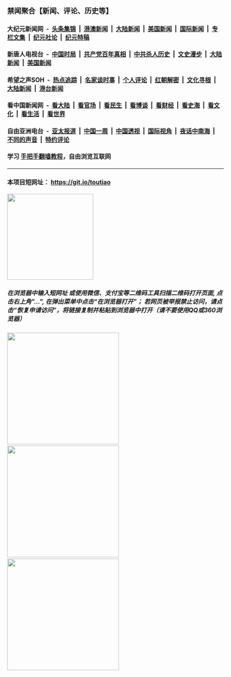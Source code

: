### 禁闻聚合【新闻、评论、历史等】

#### 大纪元新闻网 &nbsp;-&nbsp; [头条集锦](indexes/E头条集锦.md?t=02161556) &nbsp;|&nbsp; [港澳新闻](indexes/E港澳新闻.md?t=02161556)  &nbsp;|&nbsp; [大陆新闻](indexes/E大陆新闻.md?t=02161556) &nbsp;|&nbsp; [美国新闻](indexes/E美国新闻.md?t=02161556) &nbsp;|&nbsp; [国际新闻](indexes/E国际新闻.md?t=02161556) &nbsp;|&nbsp; [专栏文集](indexes/E专栏文集.md?t=02161556) &nbsp;|&nbsp; [纪元社论](indexes/E纪元社论.md?t=02161556) &nbsp;|&nbsp; [纪元特稿](indexes/E纪元特稿.md?t=02161556) 

#### 新唐人电视台 &nbsp;-&nbsp; [中国时局](indexes/N中国时局.md?t=02161556) &nbsp;|&nbsp; [共产党百年真相](indexes/N共产党百年真相.md?t=02161556) &nbsp;|&nbsp; [中共杀人历史](indexes/N中共杀人历史.md?t=02161556) &nbsp;|&nbsp; [文史漫步](indexes/N文史漫步.md?t=02161556) &nbsp;|&nbsp; [大陆新闻](indexes/N大陆新闻.md?t=02161556) &nbsp;|&nbsp; [美国新闻](indexes/N美国新闻.md?t=02161556)

#### 希望之声SOH &nbsp;-&nbsp; [热点追踪](indexes/H热点追踪.md?t=02161556) &nbsp;|&nbsp; [名家谈时事](indexes/H名家谈时事.md?t=02161556) &nbsp;|&nbsp; [个人评论](indexes/H个人评论.md?t=02161556)  &nbsp;|&nbsp; [红朝解密](indexes/H红朝解密.md?t=02161556) &nbsp;|&nbsp; [文化寻根](indexes/H文化寻根.md?t=02161556) &nbsp;|&nbsp; [大陆新闻](indexes/H大陆新闻.md?t=02161556) &nbsp;|&nbsp; [港台新闻](indexes/H港台新闻.md?t=02161556)

#### 看中国新闻网 &nbsp;-&nbsp; [看大陆](indexes/S看大陆.md?t=02161556) &nbsp;|&nbsp; [看官场](indexes/S看官场.md?t=02161556) &nbsp;|&nbsp; [看民生](indexes/S看民生.md?t=02161556)  &nbsp;|&nbsp; [看博谈](indexes/S看博谈.md?t=02161556) &nbsp;|&nbsp; [看财经](indexes/S看财经.md?t=02161556) &nbsp;|&nbsp; [看史海](indexes/S看史海.md?t=02161556) &nbsp;|&nbsp; [看文化](indexes/S看文化.md?t=02161556) &nbsp;|&nbsp; [看生活](indexes/S看生活.md?t=02161556) &nbsp;|&nbsp; [看世界](indexes/S看世界.md?t=02161556)

#### 自由亚洲电台 &nbsp;-&nbsp; [亚太报道](indexes/R亚太报道.md?t=02161556) &nbsp;|&nbsp; [中国一周](indexes/R中国一周.md?t=02161556) &nbsp;|&nbsp; [中国透视](indexes/R中国透视.md?t=02161556)  &nbsp;|&nbsp; [国际视角](indexes/R国际视角.md?t=02161556) &nbsp;|&nbsp; [夜话中南海](indexes/R夜话中南海.md?t=02161556) &nbsp;|&nbsp; [不同的声音](indexes/R不同的声音.md?t=02161556) &nbsp;|&nbsp; [特约评论](indexes/R特约评论.md?t=02161556)

#### 学习 [手把手翻墙教程](https://github.com/gfw-breaker/guides/wiki)，自由浏览互联网

----

#### 本项目短网址： https://git.io/toutiao
<img src="https://raw.githubusercontent.com/gfw-breaker/banned-news/master/scripts/img/qr.png" width="200px"/>  

##### 在浏览器中输入短网址 或使用微信、支付宝等二维码工具扫描二维码打开页面, 点击右上角"...", 在弹出菜单中点击“在浏览器打开”； 若网页被举报禁止访问，请点击“恢复申请访问”，将链接复制并粘贴到浏览器中打开（请不要使用QQ或360浏览器）

<img src="https://raw.githubusercontent.com/gfw-breaker/banned-news/master/scripts/img/1.png" width="260px"/> &nbsp; <img src="https://raw.githubusercontent.com/gfw-breaker/banned-news/master/scripts/img/2.png" width="260px"/> &nbsp; <img src="https://raw.githubusercontent.com/gfw-breaker/banned-news/master/scripts/img/3.png" width="260px"/>
